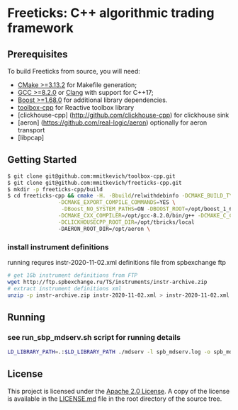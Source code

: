 # Freeticks: C++ algorithmic trading framework

## Prerequisites

To build Freeticks from source, you will need:

- [CMake >=3.13.2](http://www.cmake.org/) for Makefile generation;
- [GCC >=8.2.0](http://gcc.gnu.org/) or [Clang](http://clang.llvm.org/) with support for C++17;
- [Boost >=1.68.0](http://www.boost.org/) for additional library dependencies.
- [toolbox-cpp](http://github.com/mmitkevich/toolbox-cpp) for Reactive toolbox library
- [clickhouse-cpp] (http://github.com/clickhouse-cpp) for clickhouse sink
- [aeron] (https://github.com/real-logic/aeron) optionally for aeron transport
- [libpcap] 

## Getting Started

```bash
$ git clone git@github.com:mmitkevich/toolbox-cpp.git
$ git clone git@github.com:mmitkevich/freeticks-cpp.git
$ mkdir -p freeticks-cpp/build
$ cd freeticks-cpp && cmake -H. -Bbuild/relwithdebinfo -DCMAKE_BUILD_TYPE=relwithdebinfo \
                -DCMAKE_EXPORT_COMPILE_COMMANDS=YES \
                 -DBoost_NO_SYSTEM_PATHS=ON -DBOOST_ROOT=/opt/boost_1_68_0 \
                -DCMAKE_CXX_COMPILER=/opt/gcc-8.2.0/bin/g++ -DCMAKE_C_COMPILER=/opt/gcc-8.2.0/bin/gcc \
                -DCLICKHOUSECPP_ROOT_DIR=/opt/tbricks/local
                -DAERON_ROOT_DIR=/opt/aeron \                
```



### install instrument definitions
running requres instr-2020-11-02.xml definitions file from spbexchange ftp
```bash
# get 1Gb instrument definitions from FTP
wget http://ftp.spbexchange.ru/TS/instruments/instr-archive.zip
# extract instrument definitions xml
unzip -p instr-archive.zip instr-2020-11-02.xml > instr-2020-11-02.xml
```

## Running

### see run_sbp_mdserv.sh script for running details
```bash
LD_LIBRARY_PATH=.:$LD_LIBRARY_PATH ./mdserv -l spb_mdserv.log -o spb_mdserv.out -v 5 -m pcap ./mdserv.json
```
## License

This project is licensed under the [Apache 2.0
License](https://www.apache.org/licenses/LICENSE-2.0). A copy of the license is available in the
[LICENSE.md](LICENSE.md) file in the root directory of the source tree.
